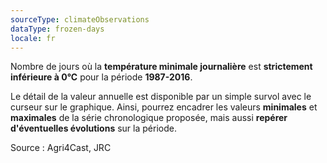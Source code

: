 ```yaml
---
sourceType: climateObservations
dataType: frozen-days
locale: fr
---
```


Nombre de jours où la **température minimale journalière** est **strictement
inférieure à 0°C** pour la période **1987-2016**.

Le détail de la valeur annuelle est disponible par un simple survol avec le curseur sur le graphique. Ainsi, pourrez encadrer les valeurs **minimales** et **maximales** de la série chronologique proposée, mais aussi **repérer d'éventuelles évolutions** sur la période.

Source : Agri4Cast, JRC
